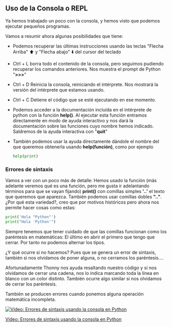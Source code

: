 ## Uso de la Consola o REPL

Ya hemos trabajado un poco con la consola, y hemos visto que podemos ejecutar pequeños programas. 

Vamos a resumir ahora algunas posibilidades que tiene:

* Podemos recuperar las últimas instrucciones usando las teclas "Flecha Arriba" ⬆️ y "Flecha abajo" ⬇️ del cursor del teclado

* Ctrl + L borra todo el contenido de la consola, pero seguimos pudiendo recuperar los comandos anteriores. Nos muestra el prompt de Python "**>>>**" 

* Ctrl + D Reinicia la consola, reiniciando el intérprete. Nos mostrará la versión del intérprete que estamos usando. 

* Ctrl + C Detiene el código que se esté ejecutando en ese momento.

* Podemos acceder a la documentación incluída en el intérprete de python con la función **help()**. Al ejecutar esta función entramos directamente en modo de ayuda interactivo y nos dará la documentación sobre las funciones cuyo nombre hemos indicado. Saldremos de la ayuda interactiva con "**quit**"

* También podemos usar la ayuda directamente dándole el nombre del que queremos obtenerla usando **help(función)**, como por ejemplo

    ```python
    help(print)
    ```

### Errores de sintaxis

Vamos a ver con un poco más de detalle: Hemos usado la función (más adelante veremos qué es una función, pero me gusta ir adelantando términos para que se vayan fijando) **print()** con  comillas simples **'..'**  el texto que queremos que aparezca. También podemos usar comillas dobles **".."**.  ¿Por qué esta variedad?, creo que por motivos históricos pero ahora nos permite hacer cosas como estas:

```python
print('Hola "Python"')
print("Hola 'Python'")
```

Siempre tenemos que tener cuidado de que las comillas funcionan como los paréntesis en matemáticas: El último en abrir el primero que tengo que cerrar. Por tanto no podemos alternar los tipos.

¿Y qué ocurre si no hacemos? Pues que se genera un error de sintaxis, también si nos olvidamos de poner alguna, o no cerramos los paréntesis....

Afortunadamente Thonny nos ayuda resaltando nuestro código y si nos olvidamos de cerrar una cadena, nos lo indica marcando toda la línea en blanco con un color distinto. También ocurre algo similar si nos olvidamos de cerrar los paréntesis.

También se producen errores cuando ponemos alguna operación matemática incompleta.

[![Vídeo: Errores de sintaxis usando la consola en Python](https://img.youtube.com/vi/BE2PWARdtYs/0.jpg)](https://drive.google.com/file/d/1X43O8_Nac6XUy8GKyggYGkE8_AZAxe3b/view?usp=sharing)


[Vídeo: Errores de sintaxis usando la consola en Python](https://drive.google.com/file/d/1X43O8_Nac6XUy8GKyggYGkE8_AZAxe3b/view?usp=sharing)


